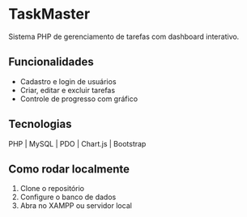 # TaskMaster

Sistema PHP de gerenciamento de tarefas com dashboard interativo.

## Funcionalidades
- Cadastro e login de usuários
- Criar, editar e excluir tarefas
- Controle de progresso com gráfico

## Tecnologias
PHP | MySQL | PDO | Chart.js | Bootstrap

## Como rodar localmente
1. Clone o repositório
2. Configure o banco de dados
3. Abra no XAMPP ou servidor local
